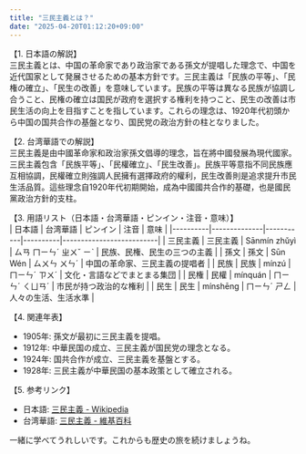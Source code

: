 ```yaml
---
title: "三民主義とは？"
date: "2025-04-20T01:12:20+09:00"
---
```


【1. 日本語の解説】  
三民主義とは、中国の革命家であり政治家である孫文が提唱した理念で、中国を近代国家として発展させるための基本方針です。三民主義は「民族の平等」、「民権の確立」、「民生の改善」を意味しています。民族の平等は異なる民族が協調し合うこと、民権の確立は国民が政府を選択する権利を持つこと、民生の改善は市民生活の向上を目指すことを指しています。これらの理念は、1920年代初頭から中国の国共合作の基盤となり、国民党の政治方針の柱となりました。

【2. 台湾華語での解説】  
三民主義是由中國革命家和政治家孫文倡導的理念，旨在將中國發展為現代國家。三民主義包含「民族平等」、「民權確立」、「民生改善」。民族平等意指不同民族應互相協調，民權確立則強調人民擁有選擇政府的權利，民生改善則是追求提升市民生活品質。這些理念自1920年代初期開始，成為中國國共合作的基礎，也是國民黨政治方針的支柱。

【3. 用語リスト（日本語・台湾華語・ピンイン・注音・意味）】  
| 日本語   | 台湾華語     | ピンイン  | 注音     | 意味                     |
|----------|--------------|-----------|----------|--------------------------|
| 三民主義 | 三民主義     | Sānmín zhǔyì | ㄙㄢ ㄇㄧㄣˊ ㄓㄨˇ ㄧˋ | 民族、民権、民生の三つの主義 |
| 孫文     | 孫文         | Sūn Wén    | ㄙㄨㄣ ㄨㄣˊ   | 中国の革命家、三民主義の提唱者 |
| 民族     | 民族         | mínzú      | ㄇㄧㄣˊ ㄗㄨˊ | 文化・言語などでまとまる集団   |
| 民権     | 民權         | mínquán    | ㄇㄧㄣˊ ㄑㄩㄢˊ | 市民が持つ政治的な権利       |
| 民生     | 民生         | mínshēng   | ㄇㄧㄣˊ ㄕㄥ    | 人々の生活、生活水準        |

【4. 関連年表】  
- 1905年: 孫文が最初に三民主義を提唱。  
- 1912年: 中華民国の成立、三民主義が国民党の理念となる。  
- 1924年: 国共合作が成立、三民主義を基盤とする。  
- 1928年: 三民主義が中華民国の基本政策として確立される。

【5. 参考リンク】  
- 日本語: [三民主義 - Wikipedia](https://ja.wikipedia.org/wiki/三民主義)  
- 台湾華語: [三民主義 - 維基百科](https://zh.wikipedia.org/wiki/三民主義)

一緒に学べてうれしいです。これからも歴史の旅を続けましょうね。